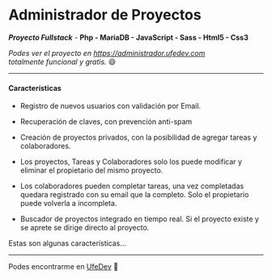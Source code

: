# Administrador de Proyectos 
___Proyecto Fullstack___ - __Php - MariaDB - JavaScript - Sass - Html5 - Css3__

*Podes ver el proyecto en <https://administrador.ufedev.com>   
totalmente funcional y gratis.* :smile:

---

#### Características

- Registro de nuevos usuarios con validación por Email.

- Recuperación de claves, con prevención anti-spam

- Creación de proyectos privados, con la posibilidad de agregar tareas y colaboradores.

- Los proyectos, Tareas y Colaboradores solo los puede modificar y eliminar el propietario del mismo proyecto.

- Los colaboradores pueden completar tareas, una vez completadas quedara registrado con su email que la completo. 
Solo el propietario puede volverla a incompleta.

- Buscador de proyectos integrado en tiempo real. Si el proyecto existe y se aprete <Enter> se dirige directo al proyecto.

Estas son algunas características...

---

Podes encontrarme en [UfeDev](https://ufedev.com) :wave:

